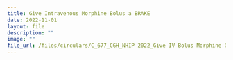 ```yaml
---
title: Give Intravenous Morphine Bolus a BRAKE
date: 2022-11-01
layout: file
description: ""
image: ""
file_url: /files/circulars/C_677_CGH_NHIP 2022_Give IV Bolus Morphine Overdose a BRAKE .pdf
---
```

